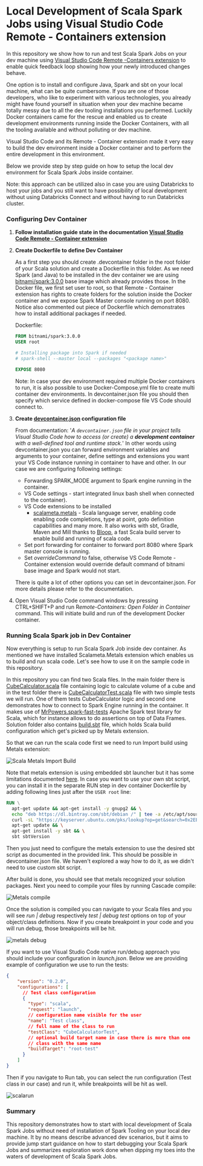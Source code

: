 # Local Development of Scala Spark Jobs using Visual Studio Code Remote - Containers extension

In this repository we show how to run and test Scala Spark Jobs on your dev machine using [Visual Studio Code Remote -Containers extension](https://code.visualstudio.com/docs/remote/containers) to enable quick feedback loop showing how your newly introduced changes behave.

One option is to install and configure Java, Spark and sbt on your local machine, what can be quite cumbersome. If you are one of those developers, who like to experiment with various technologies, you already might have found yourself in situation when your dev machine became totally messy due to all the dev tooling installations you performed. Luckily Docker containers came for the rescue and enabled us to create development environments running inside the Docker Containers, with all the tooling available and without polluting or dev machine. 

Visual Studio Code and its Remote - Container extension made it very easy to build the dev environment inside a Docker container and to perform the entire development in this environment.

Below we provide step by step guide on how to setup the local dev environment for Scala Spark Jobs inside container.

Note: this approach can be utilized also in case you are using Databricks to host your jobs and you still want to have possibility of local development without using Databricks Connect and without having to run Databricks cluster. 

### Configuring Dev Container

1. **Follow installation guide state in the documentation [Visual Studio Code Remote - Container extension](https://code.visualstudio.com/docs/remote/containers#_installation)**

2. **Create Dockerfile to define Dev Container**

   As a first step you should create .devcontainer folder in the root folder of your Scala solution and create a Dockerfile in this folder. As we need Spark (and Java) to be installed in the dev container we are using [bitnami/spark:3.0.0](https://github.com/bitnami/bitnami-docker-spark) base image which already provides those. In the Docker file, we first set user to root, so that Remote - Container extension has rights to create folders for the solution inside the Docker container and we expose Spark Master console running on port 8080. Notice also commented out piece of Dockerfile which demonstrates how to install additional packages if needed.

   Dockerfile:

   ```dockerfile
   FROM bitnami/spark:3.0.0
   USER root
   
   # Installing package into Spark if needed
   # spark-shell --master local --packages "<package name>"
   
   EXPOSE 8080
   ```
   
   Note: In case your dev environment required multiple Docker containers to run, it is also possible to use Docker-Compose.yml file to create multi container dev environments. In devcontainer.json file you should then specify which service defined in docker-compose file VS Code should connect to. 
   
3. **Create [devcontainer.json](https://code.visualstudio.com/docs/remote/devcontainerjson-reference) configuration file**

   From documentation: '*A `devcontainer.json` file in your project tells Visual Studio Code how to access (or create) a **development container** with a well-defined tool and runtime stack.*' In other words using devcontainer.json you can forward environment variables and arguments to your container, define settings and extensions you want your VS Code instance running in container to have and other. In our case we are configuring following settings: 

   - Forwarding SPARK_MODE argument to Spark engine running in the container.
   - VS Code settings - start integrated linux bash shell when connected to the container).
   - VS Code extensions to be installed 
     - [scalameta.metals](https://scalameta.org/metals/docs/editors/vscode.html) - Scala language server, enabling code enabling code completions, type at point, goto definition capabilities and many more. It also works with sbt, Gradle, Maven and Mill thanks to [Bloop](https://scalacenter.github.io/bloop/), a fast Scala build server to enable build and running of scala code.
   - Set port forwarding for container to forward port 8080 where Spark master console is running.
   - Set *overrideCommand* to false, otherwise VS Code Remote - Container extension would override default command of bitnami base image and Spark would not start. 

   There is quite a lot of other options you can set in devcontainer.json. For more details please refer to the documentation.

4. Open Visual Studio Code command windows by pressing CTRL+SHIFT+P and run R*emote-Containers: Open Folder in Container* command. This will initiate build and run of the development Docker container.

### Running Scala Spark job in Dev Container

Now everything is setup to run Scala Spark Job inside dev container. As mentioned we have installed Scalameta.Metals extension which enables us to build and run scala code. Let's see how to use it on the sample code in this repository.

In this repository you can find two Scala files. In the main folder there is [CubeCalculator.scala](src/main/scala/CubeCalculator.scala) file containing  logic to calculate volume of a cube and in the test folder there is [CubeCalculatorTest.scala](src/main/scala/CubeCalculator.scala) file with two simple tests we will run. One of them tests CubeCalculator logic and second one demonstrates how to connect to Spark Engine running in the container. It makes use of [MrPowers.spark-fast-tests](https://github.com/MrPowers/spark-fast-tests) Apache Spark test library for Scala, which for instance allows to do assertions on top of Data Frames. Solution folder also contains [build.sbt](build.sbt) file, which holds Scala build configuration which get's picked up by Metals extension.

So that we can run the scala code first we need to run Import build using Metals extension:

![Scala Metals Import Build](img/scalametalsbuild.png)

Note that metals extension is using  embedded sbt launcher but it has some limitations documented [here](https://scalameta.org/metals/docs/editors/vscode.html#custom-sbt-launcher). In case you want to use your own sbt script, you can install it in the separate RUN step in dev container Dockerfile by adding following lines just after the `USER root` line: 

```dockerfile
RUN \
  apt-get update && apt-get install -y gnupg2 && \
  echo "deb https://dl.bintray.com/sbt/debian /" | tee -a /etc/apt/sources.list.d/sbt.list && \
  curl -sL "https://keyserver.ubuntu.com/pks/lookup?op=get&search=0x2EE0EA64E40A89B84B2DF73499E82A75642AC823" | apt-key add  && \
  apt-get update && \
  apt-get install -y sbt && \
  sbt sbtVersion
```

Then you just need to configure the metals extension to use the desired sbt script as documented in the provided link. This should be possible in devcontainer.json file. We haven't explored a way how to do it, as we didn't need to use custom sbt script. 

After build is done, you should see that metals recognized your solution packages. Next you need to compile your files by running Cascade compile:

![Metals compile](img/scalametalscompile.png)

Once the solution is compiled you can navigate to your Scala files and you will see *run | debug* respectively *test | debug test* options on top of your object/class definitions. Now if you create breakpoint in your code and you will run debug, those breakpoints will be hit.

![metals debug](img/scalametaltest.png)

If you want to use Visual Studio Code native run/debug approach you should include your configuration in *launch.json*. Below we are providing example of configuration we use to run the tests:

```json
{
    "version": "0.2.0",
    "configurations": [
      // Test class configuration
      {
        "type": "scala",
        "request": "launch",
        // configuration name visible for the user
        "name": "Test class",
        // full name of the class to run
        "testClass": "CubeCalculatorTest",
        // optional build target name in case there is more than one
        // class with the same name
        "buildTarget": "root-test"
      }
    ]
}
```

Then if you navigate to Run tab, you can select the run configuration (Test class in our case) and run it, while breakpoints will be hit as well.

![scalarun](img/scalarun.png)

### Summary

This repository demonstrates how to start with local development of Scala Spark Jobs without need of installation of Spark Tooling on your local dev machine. It by no means describe advanced dev scenarios, but it aims to provide jump start guidance on how to start debugging your Scala Spark Jobs and summarizes exploration work done when dipping my toes into the waters of development of Scala Spark Jobs. 